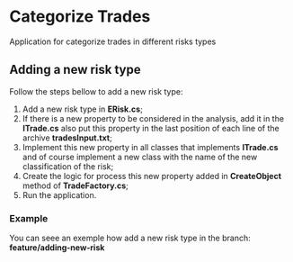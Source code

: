 # Categorize Trades

Application for categorize trades in different risks types

## Adding a new risk type

Follow the steps bellow to add a new risk type:<br>

1. Add a new risk type in **ERisk.cs**;
2. If there is a new property to be considered in the analysis, add it in the **ITrade.cs** also put this property in the last position of each line of the archive **tradesInput.txt**;
3. Implement this new property in all classes that implements **ITrade.cs** and of course implement a new class with the name of the new classification of the risk;
4. Create the logic for process this new property added in **CreateObject** method of **TradeFactory.cs**; 
4. Run the application.

### Example
You can seee an exemple how add a new risk type in the branch: **feature/adding-new-risk**
